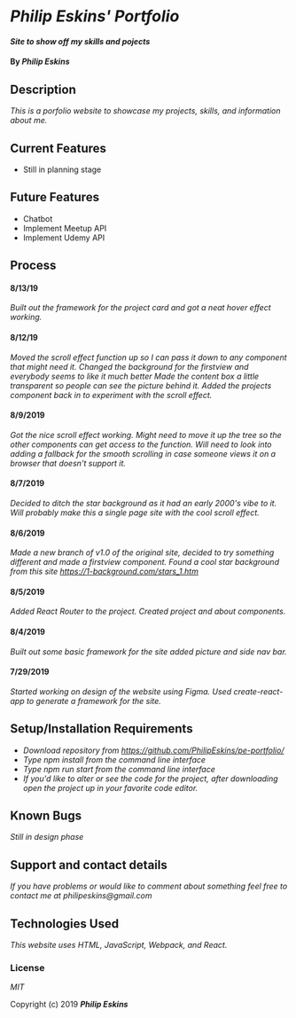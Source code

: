 # _Philip Eskins' Portfolio_

#### _Site to show off my skills and pojects_

#### By _**Philip Eskins**_

## Description

_This is a porfolio website to showcase my projects, skills, and information about me._

## Current Features
* Still in planning stage

## Future Features
* Chatbot
* Implement Meetup API
* Implement Udemy API

## Process

#### 8/13/19
_Built out the framework for the project card and got a neat hover effect working._

#### 8/12/19
_Moved the scroll effect function up so I can pass it down to any component that might need it. Changed the background for the firstview and everybody seems to like it much better Made the content box a little transparent so people can see the picture behind it. Added the projects component back in to experiment with the scroll effect._

#### 8/9/2019
_Got the nice scroll effect working. Might need to move it up the tree so the other components can get access to the function. Will need to look into adding a fallback for the smooth scrolling in case someone views it on a browser that doesn't support it._

#### 8/7/2019
_Decided to ditch the star background as it had an early 2000's vibe to it. Will probably make this a single page site with the cool scroll effect._

#### 8/6/2019
_Made a new branch of v1.0 of the original site, decided to try something different and made a firstview component. Found a cool star background from this site https://1-background.com/stars_1.htm_

#### 8/5/2019
_Added React Router to the project. Created project and about components._

#### 8/4/2019
_Built out some basic framework for the site added picture and side nav bar._

#### 7/29/2019
_Started working on design of the website using Figma. Used create-react-app to generate a framework for the site._


## Setup/Installation Requirements

* _Download repository from https://github.com/PhilipEskins/pe-portfolio/_
* _Type npm install from the command line interface_
* _Type npm run start from the command line interface_
* _If you'd like to alter or see the code for the project, after downloading open the project up in your favorite code editor._

## Known Bugs

_Still in design phase_

## Support and contact details

_If you have problems or would like to comment about something feel free to contact me at philipeskins@gmail.com_

## Technologies Used

_This website uses HTML, JavaScript, Webpack, and React._

### License

*MIT*

Copyright (c) 2019 **_Philip Eskins_**
